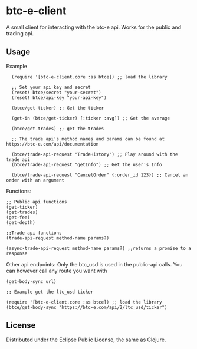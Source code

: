 # btc-e-client

A small client for interacting with the btc-e api. Works for the public and trading api.


## Usage

Example
```
  (require '[btc-e-client.core :as btce]) ;; load the library

  ;; Set your api key and secret
  (reset! btce/secret "your-secret")
  (reset! btce/api-key "your-api-key")

  (btce/get-ticker) ;; Get the ticker

  (get-in (btce/get-ticker) [:ticker :avg]) ;; Get the average

  (btce/get-trades) ;; get the trades

  ;; The trade api's method names and params can be found at https://btc-e.com/api/documentation

  (btce/trade-api-request "TradeHistory") ;; Play around with the trade api
  (btce/trade-api-request "getInfo") ;; Get the user's Info

  (btce/trade-api-request "CancelOrder" {:order_id 123}) ;; Cancel an order with an argument

```

Functions: 
```
;; Public api functions
(get-ticker)
(get-trades)
(get-fee)
(get-depth)

;;Trade api functions
(trade-api-request method-name params?)

(async-trade-api-request method-name params?) ;;returns a promise to a response

```

Other api endpoints: Only the btc_usd is used in the public-api calls. You can however call any route you want with
```
(get-body-sync url)

;; Example get the ltc_usd ticker

(require '[btc-e-client.core :as btce]) ;; load the library
(btce/get-body-sync "https://btc-e.com/api/2/ltc_usd/ticker")
```


## License

Distributed under the Eclipse Public License, the same as Clojure.
